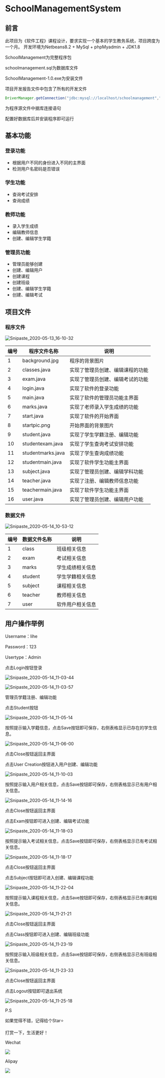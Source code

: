 # SchoolManagementSystem

## 前言

此项目为《软件工程》课程设计，要求实现一个基本的学生教务系统，项目跨度为一个月。
开发环境为Netbeans8.2 + MySql + phpMyadmin + JDK1.8

SchoolManagement为完整程序包

schoolmanagement.sql为数据库文件

SchoolManagement-1.0.exe为安装文件

项目开发报告文件中包含了所有的开发文件

```java
DriverManager.getConnection("jdbc:mysql://localhost/schoolmanagement","root","");
```

为程序源文件中据库连接语句

配置好数据库后并安装程序即可运行

## 基本功能

### 登录功能

* 根据用户不同的身份进入不同的主界面
* 检测用户名密码是否错误

### 学生功能

* 查询考试安排
* 查询成绩

### 教师功能

* 录入学生成绩
* 编辑教师信息
* 创建、编辑学生学籍

### 管理员功能

* 管理员能够创建
* 创建、编辑用户
* 创建课程
* 创建班级
* 创建、编辑学生学籍
* 创建、编辑考试

## 项目文件

### 程序文件

![Snipaste_2020-05-13_16-10-32](https://cdn.jsdelivr.net/gh/lihe/Pic/img/20200605212159.jpg)

| 编号 | 程序文件名称      | 说明                             |
| ---- | ----------------- | -------------------------------- |
| 1    | background.jpg    | 程序的背景图片                   |
| 2    | classes.java      | 实现了管理员创建、编辑课程的功能 |
| 3    | exam.java         | 实现了管理员创建、编辑考试的功能 |
| 4    | login.java        | 实现了软件的登录功能             |
| 5    | main.java         | 实现了软件的管理员功能主界面     |
| 6    | marks.java        | 实现了老师录入学生成绩的功能     |
| 7    | start.java        | 实现了软件的开始界面             |
| 8    | startpic.png      | 开始界面的背景图片               |
| 9    | student.java      | 实现了学生学籍注册、编辑功能     |
| 10   | studentexam.java  | 实现了学生查询考试安排功能       |
| 11   | studentmarks.java | 实现了学生查询成绩功能           |
| 12   | studentmain.java  | 实现了软件学生功能主界面         |
| 13   | subject.java      | 实现了管理员创建、编辑学科功能   |
| 14   | teacher.java      | 实现了注册、编辑教师信息功能     |
| 15   | teachermain.java  | 实现了软件学生功能主界面         |
| 16   | user.java         | 实现了管理员创建、编辑用户功能   |

### 数据文件

![Snipaste_2020-05-14_10-53-12](https://cdn.jsdelivr.net/gh/lihe/Pic/img/20200605223713.jpg)

| 编号 | 数据文件名称 | 说明             |
| ---- | ------------ | ---------------- |
| 1    | class        | 班级相关信息     |
| 2    | exam         | 考试相关信息     |
| 3    | marks        | 学生成绩相关信息 |
| 4    | student      | 学生学籍相关信息 |
| 5    | subject      | 课程相关信息     |
| 6    | teacher      | 教师相关信息     |
| 7    | user         | 软件用户相关信息 |

## 用户操作举例

Username：lihe

Password：123

Usertype：Admin

点击Login按钮登录

![Snipaste_2020-05-14_11-03-44](https://cdn.jsdelivr.net/gh/lihe/Pic/img/20200605212209.jpg)

![Snipaste_2020-05-14_11-03-57](https://cdn.jsdelivr.net/gh/lihe/Pic/img/20200605212217.jpg)

管理员学籍注册、编辑功能

点击Student按钮

![Snipaste_2020-05-14_11-05-14](https://cdn.jsdelivr.net/gh/lihe/Pic/img/20200605212348.jpg)

按照提示输入学籍信息，点击Save按钮即可保存，右侧表格显示已存在的学生信息。

![Snipaste_2020-05-14_11-06-00](https://cdn.jsdelivr.net/gh/lihe/Pic/img/20200605212222.jpg)

点击Close按钮返回主界面

点击User Creation按钮进入用户创建、编辑功能

![Snipaste_2020-05-14_11-10-03](https://cdn.jsdelivr.net/gh/lihe/Pic/img/20200605212228.jpg)

按照提示输入用户相关信息，点击Save按钮即可保存，右侧表格显示已有用户相关信息。

![Snipaste_2020-05-14_11-14-16](https://cdn.jsdelivr.net/gh/lihe/Pic/img/20200605212234.jpg)

点击Close按钮返回主界面

点击Exam按钮即可进入创建、编辑考试功能

![Snipaste_2020-05-14_11-18-03](https://cdn.jsdelivr.net/gh/lihe/Pic/img/20200605212241.jpg)

按照提示输入考试相关信息，点击Save按钮即可保存，右侧表格显示已有考试相关信息。

![Snipaste_2020-05-14_11-18-17](https://cdn.jsdelivr.net/gh/lihe/Pic/img/20200605212247.jpg)

点击Close按钮返回主界面

点击Subject按钮即可进入创建、编辑课程功能

![Snipaste_2020-05-14_11-22-04](https://cdn.jsdelivr.net/gh/lihe/Pic/img/20200605212256.jpg)

按照提示输入课程相关信息，点击Save按钮即可保存，右侧表格显示已有课程相关信息。

![Snipaste_2020-05-14_11-21-21](https://cdn.jsdelivr.net/gh/lihe/Pic/img/20200605212302.jpg)

点击Close按钮返回主界面

点击Class按钮即可进入创建、编辑班级功能

![Snipaste_2020-05-14_11-23-19](https://cdn.jsdelivr.net/gh/lihe/Pic/img/20200605212314.jpg)

按照提示输入班级相关信息，点击Save按钮即可保存，右侧表格显示已有班级相关信息。

![Snipaste_2020-05-14_11-23-33](https://cdn.jsdelivr.net/gh/lihe/Pic/img/20200605212309.jpg)

点击Close按钮返回主界面

点击Logout按钮即可退出系统

![Snipaste_2020-05-14_11-25-18](https://cdn.jsdelivr.net/gh/lihe/Pic/img/20200605212322.jpg)

P.S

如果觉得不错，记得给个Star⭐

打赏一下，生活更好！

Wechat

![](https://cdn.jsdelivr.net/gh/lihe/Pic/img/20200605231948.JPG)

Alipay

![](https://cdn.jsdelivr.net/gh/lihe/Pic/img/20200605231954.JPG)

